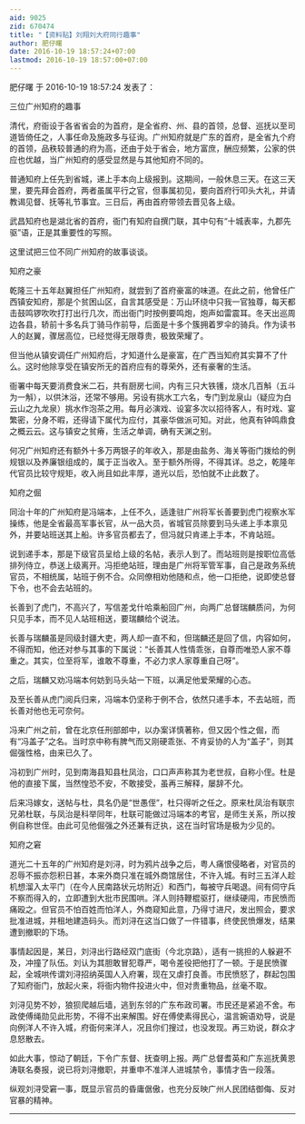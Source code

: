 ```yaml
---
aid: 9025
zid: 670474
title: "【资料贴】刘翔刘大府同行趣事"
author: 肥仔曙
date: 2016-10-19 18:57:24+07:00
lastmod: 2016-10-19 18:57:00+07:00
---
```


肥仔曙 于 2016-10-19 18:57:24 发表了：

三位广州知府的趣事

清代，府衙设于各省省会的为首府，是全省府、州、县的首领，总督、巡抚以至司道皆倚任之，人事任命及施政多与征询。广州知府就是广东的首府，是全省九个府的首领，品秩较普通的府为高，还由于处于省会，地方富庶，酬应频繁，公家的供应也优越，当广州知府的感受显然是与其他知府不同的。

普通知府上任先到省城，递上手本向上级报到。这期间，一般休息三天。在这三天里，要先拜会首府，两者虽属平行之官，但事属初见，要向首府行叩头大礼，并请教谒见督、抚等礼节事宜。三日后，再由首府带领去晋见各上级。

武昌知府也是湖北省的首府，衙门有知府自撰门联，其中句有“十城表率，九郡先驱”语，正是其重要性的写照。

这里试把三位不同广州知府的故事谈谈。

知府之豪

乾隆三十五年赵翼担任广州知府，就尝到了首府豪富的味道。在此之前，他曾任广西镇安知府，那是个贫困山区，自言其感受是：万山环绕中只我一官独尊，每天都击鼓鸣锣吹吹打打出行几次，而出衙门时按例要鸣炮，炮声如雷震耳。冬天出巡周边各县，轿前十多名兵丁骑马作前导，后面是十多个簇拥着罗伞的骑兵。作为读书人的赵翼，骤居高位，已经觉得无限尊贵，极致荣耀了。

但当他从镇安调任广州知府后，才知道什么是豪富，在广西当知府其实算不了什么。这时他除享受在镇安所无的首府应有的尊荣外，还有豪奢的生活。

衙署中每天要消费食米二石，共有厨房七间，内有三只大铁镬，烧水几百斛（五斗为一斛），以供沐浴，还常不够用。另设有挑水工六名，专门到龙泉山（疑应为白云山之九龙泉）挑水作泡茶之用。每月必演戏、设宴多次以招待客人，有时戏、宴繁密，分身不暇，还得请下属代为应付，其豪华做派可知。对此，他真有钟鸣鼎食之概云云。这与镇安之贫瘠，生活之单调，确有天渊之别。

何况广州知府还有额外十多万两银子的年收入，那是由盐务、海关等衙门拨给的例规银以及养廉银组成的，属于正当收入。至于额外所得，不得其详。总之，乾隆年代官员比较守规矩，收入尚且如此丰厚，道光以后，恐怕就不止此数了。

知府之倔

同治十年的广州知府是冯端本，上任不久，适逢驻广州将军长善要到虎门视察水军操练，他是全省最高军事长官，从一品大员，省城官员除要到马头递上手本禀见外，并要站班送其上船。许多官员都去了，但冯就只肯递上手本，不肯站班。

说到递手本，那是下级官员呈给上级的名帖，表示人到了。而站班则是按职位高低排列侍立，恭送上级离开。冯拒绝站班，理由是广州将军管军事，自己是政务系统官员，不相统属，站班于例不合。众同僚相劝他随和点，他一口拒绝，说即使总督下令，也不会去站班的。

长善到了虎门，不高兴了，写信差戈什哈乘船回广州，向两广总督瑞麟质问，为何只见手本，而不见人站班相送，要瑞麟给个说法。

长善与瑞麟虽是同级封疆大吏，两人却一直不和，但瑞麟还是回了信，内容如何，不得而知，他还对参与其事的下属说：“长善其人性情乖张，自尊而唯恐人家不尊重之。其实，位至将军，谁敢不尊重，不必力求人家尊重自己呀”。

之后，瑞麟又劝冯端本何妨到马头站一下班，以满足他爱荣耀的心态。

及至长善从虎门阅兵归来，冯端本仍坚称于例不合，依然只递手本，不去站班，而长善对他也无可奈何。

冯来广州之前，曾在北京任刑部郎中，以办案详慎著称，但又因个性之倔，而有“冯盖子”之名。当时京中称有脾气而又刚硬乖张、不肯妥协的人为“盖子”，则其倔强性格，由来已久了。

冯初到广州时，见到南海县知县杜凤治，口口声声称其为老世叔，自称小侄。杜是他的直接下属，当然惶恐不安，不敢接受，虽再三解释，屡辞不允。

后来冯嫁女，送帖与杜，具名仍是“世愚侄”，杜只得听之任之。原来杜凤治有联宗兄弟杜联，与凤治是科举同年，杜联可能做过冯端本的考官，是师生关系，所以按例自称世侄。由此可见他倔强之外还兼有迂执，这在当时官场是极为少见的。

知府之窘

道光二十五年的广州知府是刘浔，时为鸦片战争之后，粤人痛恨侵略者，对官员的忍辱不振亦怨积日甚，本来外商只准在城外商馆居住，不许入城。有时三五洋人趁机想溜入太平门（在今人民南路状元坊附近）和西门，每被守兵喝退。间有伺守兵不察而得入的，立即遭到大批市民围哄。洋人则持鞭棍驱打，继续硬闯，市民愤而痛殴之。但官员不怕百姓而怕洋人，外商窥知此意，乃得寸进尺，发出照会，要求批准进城，并租地建造码头。而刘浔在这当口做了一件错事，终使民愤爆发，结果遭到撤职的下场。

事情起因是，某日，刘浔出行路经双门底街（今北京路），适有一挑担的人躲避不及，冲撞了队伍。刘认为其胆敢冒犯尊严，喝令差役把他打了一顿。于是民愤骤起，全城哄传谓刘浔招纳英国人入府署，现在又虐打良善。市民愤怒了，群起包围了知府衙门，放起火来，将衙内物件投进火中，但对贵重物品，丝毫不取。

刘浔见势不妙，狼狈爬越后墙，逃到东邻的广东布政司署。市民还是紧追不舍。布政使傅绳勋见此形势，不得不出来解围。好在傅使素得民心，温言婉语劝导，说是向例洋人不许入城，府衙何来洋人，况且你们搜过，也没发现。再三劝说，群众才息怒散去。

如此大事，惊动了朝廷，下令广东督、抚查明上报。两广总督耆英和广东巡抚黄恩涛联名奏报，说已将刘浔撤职，并重申不准洋人进城禁令，事情才告一段落。

纵观刘浔受窘一事，既显示官员的昏庸倨傲，也充分反映广州人民团结御侮、反对官暴的精神。

---
